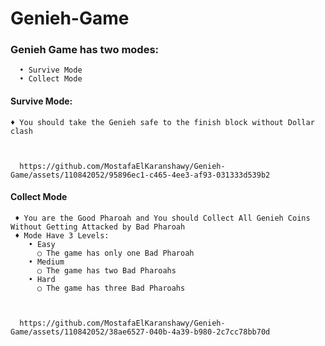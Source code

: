 # Genieh-Game
### Genieh Game has two modes: 
      • Survive Mode
      • Collect Mode

#### Survive Mode:

    ♦ You should take the Genieh safe to the finish block without Dollar clash
    


      https://github.com/MostafaElKaranshawy/Genieh-Game/assets/110842052/95896ec1-c465-4ee3-af93-031333d539b2



#### Collect Mode 

     ♦ You are the Good Pharoah and You should Collect All Genieh Coins Without Getting Attacked by Bad Pharoah
     ♦ Mode Have 3 Levels:
        • Easy
          ○ The game has only one Bad Pharoah
        • Medium
          ○ The game has two Bad Pharoahs
        • Hard
          ○ The game has three Bad Pharoahs

          

      https://github.com/MostafaElKaranshawy/Genieh-Game/assets/110842052/38ae6527-040b-4a39-b980-2c7cc78bb70d


